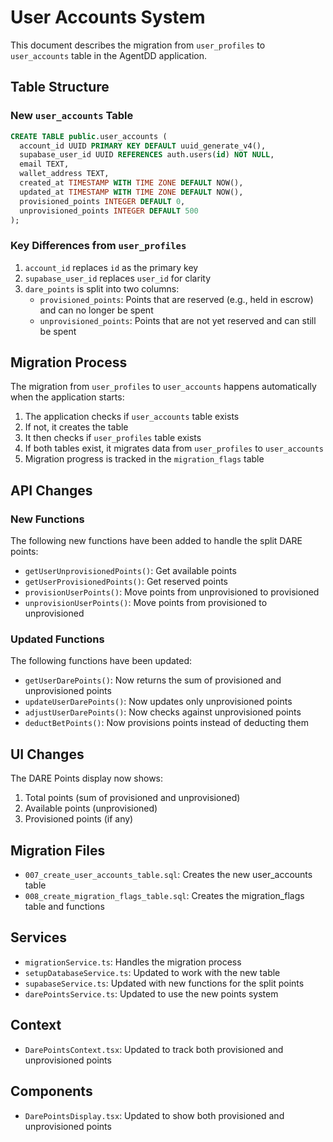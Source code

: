 # User Accounts System

This document describes the migration from `user_profiles` to `user_accounts` table in the AgentDD application.

## Table Structure

### New `user_accounts` Table

```sql
CREATE TABLE public.user_accounts (
  account_id UUID PRIMARY KEY DEFAULT uuid_generate_v4(),
  supabase_user_id UUID REFERENCES auth.users(id) NOT NULL,
  email TEXT,
  wallet_address TEXT,
  created_at TIMESTAMP WITH TIME ZONE DEFAULT NOW(),
  updated_at TIMESTAMP WITH TIME ZONE DEFAULT NOW(),
  provisioned_points INTEGER DEFAULT 0,
  unprovisioned_points INTEGER DEFAULT 500
);
```

### Key Differences from `user_profiles`

1. `account_id` replaces `id` as the primary key
2. `supabase_user_id` replaces `user_id` for clarity
3. `dare_points` is split into two columns:
   - `provisioned_points`: Points that are reserved (e.g., held in escrow) and can no longer be spent
   - `unprovisioned_points`: Points that are not yet reserved and can still be spent

## Migration Process

The migration from `user_profiles` to `user_accounts` happens automatically when the application starts:

1. The application checks if `user_accounts` table exists
2. If not, it creates the table
3. It then checks if `user_profiles` table exists
4. If both tables exist, it migrates data from `user_profiles` to `user_accounts`
5. Migration progress is tracked in the `migration_flags` table

## API Changes

### New Functions

The following new functions have been added to handle the split DARE points:

- `getUserUnprovisionedPoints()`: Get available points
- `getUserProvisionedPoints()`: Get reserved points
- `provisionUserPoints()`: Move points from unprovisioned to provisioned
- `unprovisionUserPoints()`: Move points from provisioned to unprovisioned

### Updated Functions

The following functions have been updated:

- `getUserDarePoints()`: Now returns the sum of provisioned and unprovisioned points
- `updateUserDarePoints()`: Now updates only unprovisioned points
- `adjustUserDarePoints()`: Now checks against unprovisioned points
- `deductBetPoints()`: Now provisions points instead of deducting them

## UI Changes

The DARE Points display now shows:

1. Total points (sum of provisioned and unprovisioned)
2. Available points (unprovisioned)
3. Provisioned points (if any)

## Migration Files

- `007_create_user_accounts_table.sql`: Creates the new user_accounts table
- `008_create_migration_flags_table.sql`: Creates the migration_flags table and functions

## Services

- `migrationService.ts`: Handles the migration process
- `setupDatabaseService.ts`: Updated to work with the new table
- `supabaseService.ts`: Updated with new functions for the split points
- `darePointsService.ts`: Updated to use the new points system

## Context

- `DarePointsContext.tsx`: Updated to track both provisioned and unprovisioned points

## Components

- `DarePointsDisplay.tsx`: Updated to show both provisioned and unprovisioned points 
